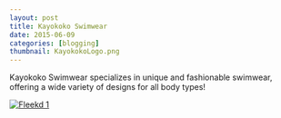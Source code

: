 ```yaml
---
layout: post
title: Kayokoko Swimwear
date: 2015-06-09
categories: [blogging]
thumbnail: KayokokoLogo.png
---
```


<p>Kayokoko Swimwear specializes in unique and fashionable swimwear, offering a wide variety of designs for all body types!</p>


<a class="zoom" rel="gallery" href="{{ site.url }}/images/Kayokoko_Blog.png">
  <img alt="Fleekd 1" src="{{ site.url }}/images/Kayokoko_Blog.png"/>
</a>

